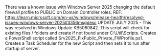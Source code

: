 There was a known issue with Windows Server 2025 changing the default firewall profile to PUBLIC on Domain Controller roles.
REF: https://learn.microsoft.com/en-us/windows/release-health/resolved-issues-windows-server-2025#3356msgdesc
UPDATE JULY 2025 - This was resolved in Windows Update KB5060842.
This script will check for existing files / folders and create if not found under C:\Util\Scripts\.
Creates a PowerShell script called Srv2025_FixPublic_Private_FWProfile.ps1.
Creates a Task Scheduler for the new Script and then sets it to run after startup of server.
